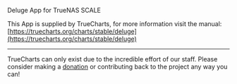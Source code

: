 Deluge App for TrueNAS SCALE

This App is supplied by TrueCharts, for more information visit the manual: [https://truecharts.org/charts/stable/deluge](https://truecharts.org/charts/stable/deluge)

---

TrueCharts can only exist due to the incredible effort of our staff.
Please consider making a [donation](https://truecharts.org/about/sponsor) or contributing back to the project any way you can!
